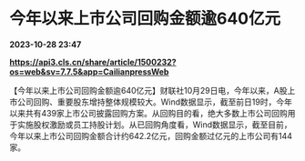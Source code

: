 # 今年以来上市公司回购金额逾640亿元

**2023-10-28 23:47**

**https://api3.cls.cn/share/article/1500232?os=web&sv=7.7.5&app=CailianpressWeb**

【今年以来上市公司回购金额逾640亿元】财联社10月29日电，今年以来，A股上市公司回购、重要股东增持整体规模较大。Wind数据显示，截至前日19时，今年以来共有439家上市公司披露回购方案。从回购目的看，绝大多数上市公司回购用于实施股权激励或员工持股计划。从已回购角度看，Wind数据显示，截至目前，今年以来上市公司回购金额合计约642.2亿元，回购金额过亿元的上市公司有144家。